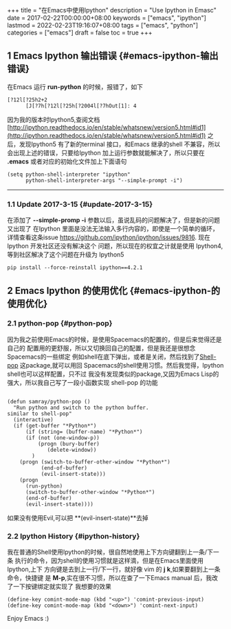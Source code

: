 +++
title = "在Emacs中使用Ipython"
description = "Use Ipython in Emasc"
date = 2017-02-22T00:00:00+08:00
keywords = ["emacs", "ipython"]
lastmod = 2022-02-23T19:16:07+08:00
tags = ["emacs", "python"]
categories = ["emacs"]
draft = false
toc = true
+++

## <span class="section-num">1</span> Emacs Ipython 输出错误 {#emacs-ipython-输出错误}

在Emacs 运行 **run-python** 的时候，报错了，如下

```emacs-lisp
[?12l[?25h2+2
      [J[?7h[?12l[?25h[?2004l[?7hOut[1]: 4
```

因为我的版本时Ipython5,查阅文档[http://ipython.readthedocs.io/en/stable/whatsnew/version5.html#id1](http://ipython.readthedocs.io/en/stable/whatsnew/version5.html#id1)
之后，发现Ipython5 有了新的terminal 接口，和Emacs 继承的shell 不兼容，所以
会出现上述的错误，只要给Ipython 加上运行参数就能解决了，所以只要在 **.emacs**
或者对应的初始化文件加上下面语句

```emacs-lisp
(setq python-shell-interpreter "ipython"
      python-shell-interpreter-args "--simple-prompt -i")
```

---


### <span class="section-num">1.1</span> Update 2017-3-15 {#update-2017-3-15}

在添加了 **--simple-promp -i** 参数以后，虽说乱码的问题解决了，但是新的问题又出现了
在Ipython 里面是没法无法输入多行内容的，即使是一个简单的循环，详情查看这条issue
<https://github.com/ipython/ipython/issues/9816>. 现在Ipython 开发社区还没有解决这个
问题，所以现在的权宜之计就是使用 Ipython4,等到社区解决了这个问题在升级为 Ipython5

```shell
pip install --force-reinstall ipython==4.2.1
```


## <span class="section-num">2</span> Emacs Ipython 的使用优化 {#emacs-ipython-的使用优化}


### <span class="section-num">2.1</span> python-pop {#python-pop}

因为我之前使用Emacs的时候，是使用Spacemacs的配置的，但是后来觉得还是自己的
配置用的更舒服，所以又切换回自己的配置，但是我还是很想念Spacemacs的一些绑定
例如shell在底下弹出，或者是关闭，然后找到了[Shell-pop](https://github.com/kyagi/shell-pop-el) 这package,就可以用回
Spacemacs的shell使用习惯。然后我觉得，Ipython shell也可以这样配置，只不过
我没有发现类似的package,又因为Emacs Lisp的强大，所以我自己写了一段小函数实现
shell-pop 的功能

```emacs-lisp

(defun samray/python-pop ()
  "Run python and switch to the python buffer.
similar to shell-pop"
  (interactive)
  (if (get-buffer "*Python*")
      (if (string= (buffer-name) "*Python*")
	  (if (not (one-window-p))
	      (progn (bury-buffer)
		     (delete-window))
	    )
	(progn (switch-to-buffer-other-window "*Python*")
	       (end-of-buffer)
	       (evil-insert-state)))
    (progn
      (run-python)
      (switch-to-buffer-other-window "*Python*")
      (end-of-buffer)
      (evil-insert-state))))
```

如果没有使用Evil,可以把 **(evil-insert-state)**去掉


### <span class="section-num">2.2</span> Ipython History {#ipython-history}

我在普通的Shell使用Ipython的时候，很自然地使用上下方向键翻到上一条/下一条
执行的命令，因为shell的使用习惯就是这样滴，但是在Emacs里面使用Ipython,上下
方向键是去到上一行/下一行，就好像 vim 的 **j** **k**,如果要翻到上一条命令，快捷键
是 **M-p**,实在很不习惯，所以在查了一下Emacs manual 后，我改了一下按键绑定就实现了
我想要的效果

```emacs-lisp
(define-key comint-mode-map (kbd "<up>") 'comint-previous-input)
(define-key comint-mode-map (kbd "<down>") 'comint-next-input)
```

Enjoy Emacs :)